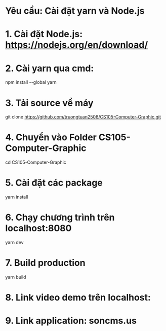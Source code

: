 # Yêu cầu: Cài đặt yarn và Node.js

# 1. Cài đặt Node.js: https://nodejs.org/en/download/

# 2. Cài yarn qua cmd: 
npm install --global yarn

# 3. Tải source về máy
git clone https://github.com/truongtuan2508/CS105-Computer-Graphic.git

# 4. Chuyển vào Folder CS105-Computer-Graphic
cd CS105-Computer-Graphic

# 5. Cài đặt các package
yarn install

# 6. Chạy chương trình trên localhost:8080
yarn dev

# 7. Build production
yarn build

# 8. Link video demo trên localhost:

# 9. Link application: soncms.us

